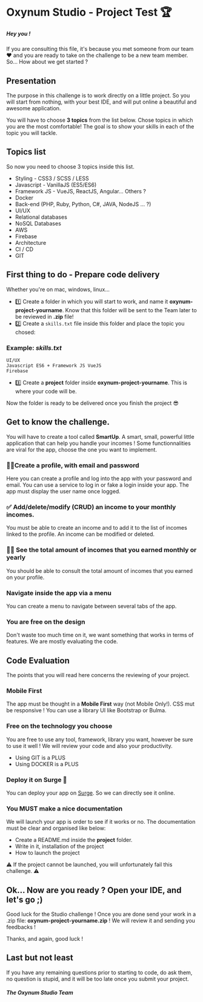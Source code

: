# Oxynum Studio - Project Test 🏆
##### Hey you ! 
If you are consulting this file, it's because you met someone from our team ❤️ and you are ready to take on the challenge to be a new team member. So... How about we get started ?

## Presentation

The purpose in this challenge is to work directly on a little project. So you will start from nothing, with your best IDE, and will put online a beautiful and awesome application. 

You will have to choose **3 topics** from the list below. Chose topics in which you are the most comfortable! The goal is to show your skills in each of the topic you will tackle.

## Topics list

So now you need to choose 3 topics inside this list.

- Styling - CSS3 / SCSS / LESS
- Javascript - VanillaJS (ES5/ES6)
- Framework JS - VueJS, ReactJS, Angular... Others ?
- Docker
- Back-end (PHP, Ruby, Python, C#, JAVA, NodeJS ... ?)
- UI/UX
- Relational databases
- NoSQL Databases
- AWS
- Firebase
- Architecture
- CI / CD
- GIT

## First thing to do - Prepare code delivery

Whether you're on mac, windows, linux... 

- 1️⃣ Create a folder in which you will start to work, and name it **oxynum-project-yourname**. Know that this folder will be sent to the Team later to be reviewed in **.zip** file!
- 2️⃣ Create a `skills.txt` file inside this folder and place the topic you chosed:

### Example: *skills.txt*

```
UI/UX
Javascript ES6 + Framework JS VueJS
Firebase
```

- 3️⃣ Create a **project** folder inside **oxynum-project-yourname**. This is where your code will be.

Now the folder is ready to be delivered once you finish the project 😎

## Get to know the challenge.

You will have to create a tool called **SmartUp**. A smart, small, powerful little application that can help you handle your incomes ! Some functionnalities are viral for the app, choose the one you want to implement.

### 👌🏻Create a profile, with email and password
Here you can create a profile and log into the app with your password and email. You can use a service to log in or fake a login inside your app. The app must display the user name once logged.

### ✅ Add/delete/modify (CRUD) an income to your monthly incomes.
You must be able to create an income and to add it to the list of incomes linked to the profile. An income can be modified or deleted.

### 🤛🏽 See the total amount of incomes that you earned monthly or yearly
You should be able to consult the total amount of incomes that you earned on your profile.

### Navigate inside the app via a menu
You can create a menu to navigate between several tabs of the app.

### You are free on the design
Don't waste too much time on it, we want something that works in terms of features. We are mostly evaluating the code.

## Code Evaluation

The points that you will read here concerns the reviewing of your project.

### Mobile First
The app must be thought in a **Mobile First** way (not Mobile Only!). CSS mut be responsive ! You can use a library UI like Bootstrap or Bulma.

### Free on the technology you choose

You are free to use any tool, framework, library you want, however be sure to use it well ! We will review your code and also your productivity.

- Using GIT is a PLUS
- Using DOCKER is a PLUS

### Deploy it on Surge 🚨

You can deploy your app on [Surge](https://surge.sh/). So we can directly see it online.

### You MUST make a nice documentation

We will launch your app is order to see if it works or no. The documentation must be clear and organised like below:

- Create a README.md inside the **project** folder.
- Write in it, installation of the project
- How to launch the project

⚠️ If the project cannot be launched, you will unfortunately fail this challenge. ⚠️

## Ok... Now are you ready ? Open your IDE, and let's go ;)

Good luck for the Studio challenge ! Once you are done send your work in a .zip file: **oxynum-project-yourname.zip** ! We will review it and sending you feedbacks !

Thanks, and again, good luck !

## Last but not least

If you have any remaining questions prior to starting to code, do ask them, no question is stupid, and it will be too late once you submit your project.

##### The Oxynum Studio Team

